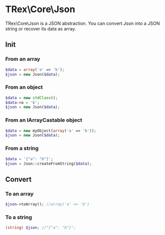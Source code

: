 # TRex\Core\Json

TRex\Core\Json is a JSON abstraction. You can convert Json into a JSON string or recover its data as array.


## Init

### From an array

```php
$data = array('a' => 'b');
$json = new Json($data);
```

### From an object

```php
$data = new stdClass();
$data->a = 'b';
$json = new Json($data);
```

### From an IArrayCastable object

```php
$data = new myObject(array('a' => 'b'));
$json = new Json($data);
```

### From a string

```php
$data = '{"a": "b"}';
$json = Json::createFromString($data);
```


## Convert

### To an array

```php
$json->toArray(); //array('a' => 'b')
```

### To a string

```php
(string) $json; //"{"a": "b"}";
```